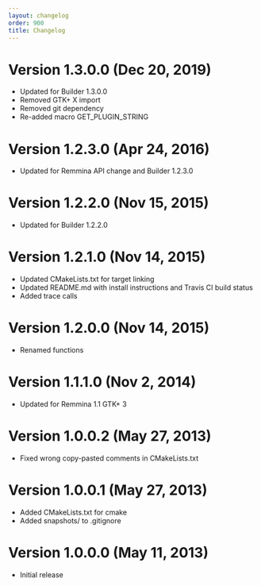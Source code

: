 ```yaml
---
layout: changelog
order: 900
title: Changelog
---
```

# Version 1.3.0.0 (Dec 20, 2019)

* Updated for Builder 1.3.0.0
* Removed GTK+ X import
* Removed git dependency
* Re-added macro GET_PLUGIN_STRING

# Version 1.2.3.0 (Apr 24, 2016)

* Updated for Remmina API change and Builder 1.2.3.0

# Version 1.2.2.0 (Nov 15, 2015)

* Updated for Builder 1.2.2.0

# Version 1.2.1.0 (Nov 14, 2015)

* Updated CMakeLists.txt for target linking
* Updated README.md with install instructions and Travis CI build status
* Added trace calls

# Version 1.2.0.0 (Nov 14, 2015)

* Renamed functions

# Version 1.1.1.0 (Nov 2, 2014)

* Updated for Remmina 1.1 GTK+ 3

# Version 1.0.0.2 (May 27, 2013)

* Fixed wrong copy-pasted comments in CMakeLists.txt

# Version 1.0.0.1 (May 27, 2013)

* Added CMakeLists.txt for cmake
* Added snapshots/ to .gitignore

# Version 1.0.0.0 (May 11, 2013)

* Initial release
